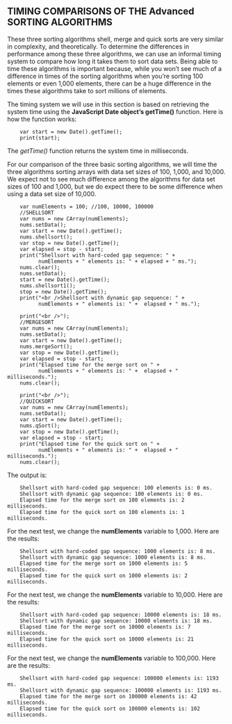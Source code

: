 ## TIMING COMPARISONS OF THE Advanced SORTING ALGORITHMS

These three sorting algorithms shell, merge and quick sorts are very similar in complexity, and theoretically. To determine the differences in performance among these three algorithms, we can use an informal timing system to compare how long it takes them to sort data sets. Being able to time these algorithms is important because, while you won’t see much of a difference in times of the sorting algorithms when you’re sorting 100 elements or even 1,000 elements, there can be a huge difference in the times these algorithms take to sort millions of elements.

The timing system we will use in this section is based on retrieving the system time using the **JavaScript Date object’s getTime()** function. Here is how the function works:
```
    var start = new Date().getTime();
    print(start);
```
The *getTime()* function returns the system time in milliseconds.

For our comparison of the three basic sorting algorithms, we will time the three algorithms sorting arrays with data set sizes of 100, 1,000, and 10,000. We expect not to see much difference among the algorithms for data set sizes of 100 and 1,000, but we do expect there to be some difference when using a data set size of 10,000.

```
    var numElements = 100; //100, 10000, 100000
    //SHELLSORT
    var nums = new CArray(numElements);
    nums.setData();
    var start = new Date().getTime();
    nums.shellsort();
    var stop = new Date().getTime();
    var elapsed = stop - start;
    print("Shellsort with hard-coded gap sequence: " +
          numElements + " elements is: " + elapsed + " ms.");
    nums.clear();
    nums.setData();
    start = new Date().getTime();
    nums.shellsort1();
    stop = new Date().getTime();
    print("<br />Shellsort with dynamic gap sequence: " +
          numElements + " elements is: " +  elapsed + " ms.");

    print("<br />");
    //MERGESORT
    var nums = new CArray(numElements);
    nums.setData();
    var start = new Date().getTime();
    nums.mergeSort();
    var stop = new Date().getTime();
    var elapsed = stop - start;
    print("Elapsed time for the merge sort on " +
          numElements + " elements is: " +  elapsed + " milliseconds.");
    nums.clear();

    print("<br />");
    //QUICKSORT
    var nums = new CArray(numElements);
    nums.setData();
    var start = new Date().getTime();
    nums.qSort();
    var stop = new Date().getTime();
    var elapsed = stop - start;
    print("Elapsed time for the quick sort on " +
          numElements + " elements is: " +  elapsed + " milliseconds.");
    nums.clear();
```

The output is:
```
    Shellsort with hard-coded gap sequence: 100 elements is: 0 ms.
    Shellsort with dynamic gap sequence: 100 elements is: 0 ms.
    Elapsed time for the merge sort on 100 elements is: 2 milliseconds.
    Elapsed time for the quick sort on 100 elements is: 1 milliseconds.
```

For the next test, we change the **numElements** variable to 1,000. Here are the results:
```
    Shellsort with hard-coded gap sequence: 1000 elements is: 8 ms.
    Shellsort with dynamic gap sequence: 1000 elements is: 8 ms.
    Elapsed time for the merge sort on 1000 elements is: 5 milliseconds.
    Elapsed time for the quick sort on 1000 elements is: 2 milliseconds.
```

For the next test, we change the **numElements** variable to 10,000. Here are the results:
```
    Shellsort with hard-coded gap sequence: 10000 elements is: 18 ms.
    Shellsort with dynamic gap sequence: 10000 elements is: 18 ms.
    Elapsed time for the merge sort on 10000 elements is: 7 milliseconds.
    Elapsed time for the quick sort on 10000 elements is: 21 milliseconds.
```

For the next test, we change the **numElements** variable to 100,000. Here are the results:
```
    Shellsort with hard-coded gap sequence: 100000 elements is: 1193 ms.
    Shellsort with dynamic gap sequence: 100000 elements is: 1193 ms.
    Elapsed time for the merge sort on 100000 elements is: 42 milliseconds.
    Elapsed time for the quick sort on 100000 elements is: 102 milliseconds.
```
